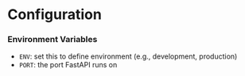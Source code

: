 # Configuration

### Environment Variables

- `ENV`: set this to define environment (e.g., development, production)
- `PORT`: the port FastAPI runs on

